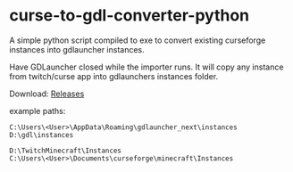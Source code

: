 # curse-to-gdl-converter-python
A simple python script compiled to exe to convert existing curseforge instances into gdlauncher instances.

Have GDLauncher closed while the importer runs. It will copy any instance from twitch/curse app into gdlaunchers instances folder.

Download: [Releases](https://github.com/TOLoneWolf/curse-to-gdl-converter-python/releases)


example paths:  

`C:\Users\<User>\AppData\Roaming\gdlauncher_next\instances`  
`D:\gdl\instances`  

`D:\TwitchMinecraft\Instances`  
`C:\Users\<User>\Documents\curseforge\minecraft\Instances`  
